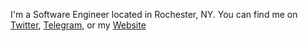 I'm a Software Engineer located in Rochester, NY. You can find me on [Twitter](https://twitter.com/Repkam09), [Telegram](https://t.me/repkam09), or my [Website](https://repkam09.com)
